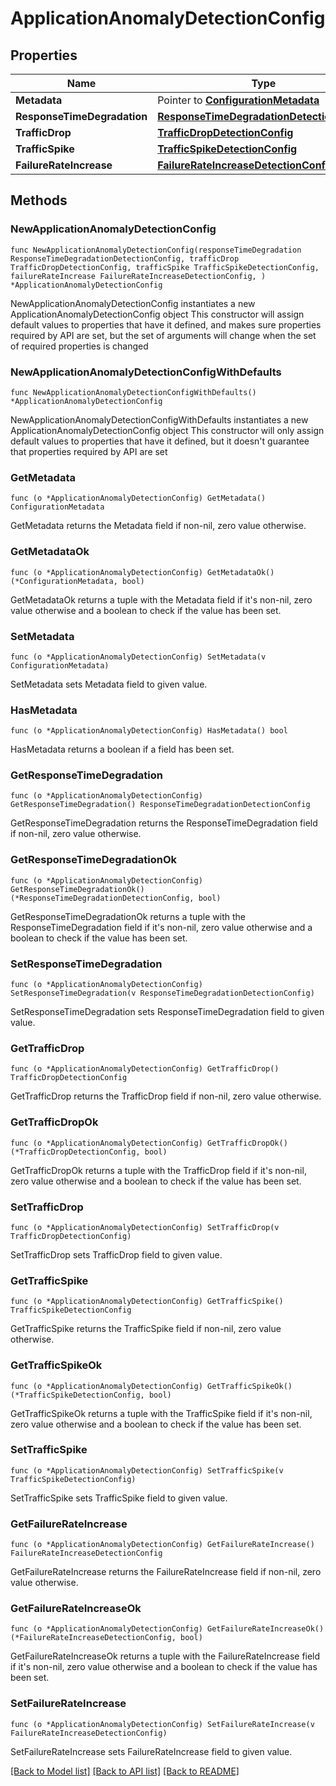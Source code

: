 # ApplicationAnomalyDetectionConfig

## Properties

Name | Type | Description | Notes
------------ | ------------- | ------------- | -------------
**Metadata** | Pointer to [**ConfigurationMetadata**](ConfigurationMetadata.md) |  | [optional] 
**ResponseTimeDegradation** | [**ResponseTimeDegradationDetectionConfig**](ResponseTimeDegradationDetectionConfig.md) |  | 
**TrafficDrop** | [**TrafficDropDetectionConfig**](TrafficDropDetectionConfig.md) |  | 
**TrafficSpike** | [**TrafficSpikeDetectionConfig**](TrafficSpikeDetectionConfig.md) |  | 
**FailureRateIncrease** | [**FailureRateIncreaseDetectionConfig**](FailureRateIncreaseDetectionConfig.md) |  | 

## Methods

### NewApplicationAnomalyDetectionConfig

`func NewApplicationAnomalyDetectionConfig(responseTimeDegradation ResponseTimeDegradationDetectionConfig, trafficDrop TrafficDropDetectionConfig, trafficSpike TrafficSpikeDetectionConfig, failureRateIncrease FailureRateIncreaseDetectionConfig, ) *ApplicationAnomalyDetectionConfig`

NewApplicationAnomalyDetectionConfig instantiates a new ApplicationAnomalyDetectionConfig object
This constructor will assign default values to properties that have it defined,
and makes sure properties required by API are set, but the set of arguments
will change when the set of required properties is changed

### NewApplicationAnomalyDetectionConfigWithDefaults

`func NewApplicationAnomalyDetectionConfigWithDefaults() *ApplicationAnomalyDetectionConfig`

NewApplicationAnomalyDetectionConfigWithDefaults instantiates a new ApplicationAnomalyDetectionConfig object
This constructor will only assign default values to properties that have it defined,
but it doesn't guarantee that properties required by API are set

### GetMetadata

`func (o *ApplicationAnomalyDetectionConfig) GetMetadata() ConfigurationMetadata`

GetMetadata returns the Metadata field if non-nil, zero value otherwise.

### GetMetadataOk

`func (o *ApplicationAnomalyDetectionConfig) GetMetadataOk() (*ConfigurationMetadata, bool)`

GetMetadataOk returns a tuple with the Metadata field if it's non-nil, zero value otherwise
and a boolean to check if the value has been set.

### SetMetadata

`func (o *ApplicationAnomalyDetectionConfig) SetMetadata(v ConfigurationMetadata)`

SetMetadata sets Metadata field to given value.

### HasMetadata

`func (o *ApplicationAnomalyDetectionConfig) HasMetadata() bool`

HasMetadata returns a boolean if a field has been set.

### GetResponseTimeDegradation

`func (o *ApplicationAnomalyDetectionConfig) GetResponseTimeDegradation() ResponseTimeDegradationDetectionConfig`

GetResponseTimeDegradation returns the ResponseTimeDegradation field if non-nil, zero value otherwise.

### GetResponseTimeDegradationOk

`func (o *ApplicationAnomalyDetectionConfig) GetResponseTimeDegradationOk() (*ResponseTimeDegradationDetectionConfig, bool)`

GetResponseTimeDegradationOk returns a tuple with the ResponseTimeDegradation field if it's non-nil, zero value otherwise
and a boolean to check if the value has been set.

### SetResponseTimeDegradation

`func (o *ApplicationAnomalyDetectionConfig) SetResponseTimeDegradation(v ResponseTimeDegradationDetectionConfig)`

SetResponseTimeDegradation sets ResponseTimeDegradation field to given value.


### GetTrafficDrop

`func (o *ApplicationAnomalyDetectionConfig) GetTrafficDrop() TrafficDropDetectionConfig`

GetTrafficDrop returns the TrafficDrop field if non-nil, zero value otherwise.

### GetTrafficDropOk

`func (o *ApplicationAnomalyDetectionConfig) GetTrafficDropOk() (*TrafficDropDetectionConfig, bool)`

GetTrafficDropOk returns a tuple with the TrafficDrop field if it's non-nil, zero value otherwise
and a boolean to check if the value has been set.

### SetTrafficDrop

`func (o *ApplicationAnomalyDetectionConfig) SetTrafficDrop(v TrafficDropDetectionConfig)`

SetTrafficDrop sets TrafficDrop field to given value.


### GetTrafficSpike

`func (o *ApplicationAnomalyDetectionConfig) GetTrafficSpike() TrafficSpikeDetectionConfig`

GetTrafficSpike returns the TrafficSpike field if non-nil, zero value otherwise.

### GetTrafficSpikeOk

`func (o *ApplicationAnomalyDetectionConfig) GetTrafficSpikeOk() (*TrafficSpikeDetectionConfig, bool)`

GetTrafficSpikeOk returns a tuple with the TrafficSpike field if it's non-nil, zero value otherwise
and a boolean to check if the value has been set.

### SetTrafficSpike

`func (o *ApplicationAnomalyDetectionConfig) SetTrafficSpike(v TrafficSpikeDetectionConfig)`

SetTrafficSpike sets TrafficSpike field to given value.


### GetFailureRateIncrease

`func (o *ApplicationAnomalyDetectionConfig) GetFailureRateIncrease() FailureRateIncreaseDetectionConfig`

GetFailureRateIncrease returns the FailureRateIncrease field if non-nil, zero value otherwise.

### GetFailureRateIncreaseOk

`func (o *ApplicationAnomalyDetectionConfig) GetFailureRateIncreaseOk() (*FailureRateIncreaseDetectionConfig, bool)`

GetFailureRateIncreaseOk returns a tuple with the FailureRateIncrease field if it's non-nil, zero value otherwise
and a boolean to check if the value has been set.

### SetFailureRateIncrease

`func (o *ApplicationAnomalyDetectionConfig) SetFailureRateIncrease(v FailureRateIncreaseDetectionConfig)`

SetFailureRateIncrease sets FailureRateIncrease field to given value.



[[Back to Model list]](../README.md#documentation-for-models) [[Back to API list]](../README.md#documentation-for-api-endpoints) [[Back to README]](../README.md)


